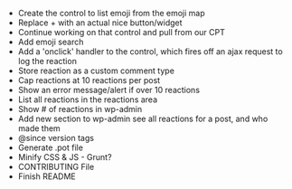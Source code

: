 * Create the control to list emoji from the emoji map
* Replace + with an actual nice button/widget
* Continue working on that control and pull from our CPT
* Add emoji search
* Add a 'onclick' handler to the control, which fires off an ajax request to log the reaction
* Store reaction as a custom comment type
* Cap reactions at 10 reactions per post
* Show an error message/alert if over 10 reactions
* List all reactions in the reactions area
* Show # of reactions in wp-admin
* Add new section to wp-admin see all reactions for a post, and who made them
* @since version tags
* Generate .pot file
* Minify CSS & JS - Grunt?
* CONTRIBUTING File
* Finish README
